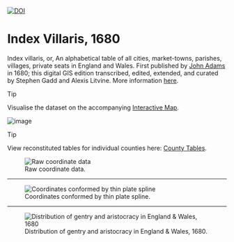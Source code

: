 [![DOI](https://zenodo.org/badge/DOI/10.5281/zenodo.4748654.svg)](https://doi.org/10.5281/zenodo.4748654)
# Index Villaris, 1680
Index villaris, or, An alphabetical table of all cities, market-towns, parishes, villages, private seats in England and Wales. First published by [John Adams](https://en.wikipedia.org/wiki/John_Adams_%28cartographer%29) in 1680; this digital GIS edition transcribed, edited, extended, and curated by Stephen Gadd and Alexis Litvine. More information [here](https://viaeregiae.org/wiki/Index_Villaris).

> [!TIP]
> Visualise the dataset on the accompanying [Interactive Map](https://docuracy.github.io/IndexVillaris1680/#/?/?/?/mode=points+facet=glyphs).

![image](https://github.com/docuracy/IndexVillaris1680/assets/42514781/ea27886a-945f-4594-8ea3-bd0e825f00ba)

> [!TIP]
> View reconstituted tables for individual counties here: [County Tables](https://docuracy.github.io/IndexVillaris1680/table/).

<figure>
  <img src="https://user-images.githubusercontent.com/42514781/117804978-564dd000-b250-11eb-8090-2c8a0bcc239b.jpg" alt="Raw coordinate data"/>
  <figcaption>Raw coordinate data.</figcaption>
</figure>
<hr/>
<figure>
  <img src="https://user-images.githubusercontent.com/42514781/117804983-58179380-b250-11eb-8384-999e0ec852ea.jpg" alt="Coordinates conformed by thin plate spline"/>
  <figcaption>Coordinates conformed by thin plate spline.</figcaption>
</figure>
<hr/>
<figure>
  <img src="https://user-images.githubusercontent.com/42514781/117804961-5221b280-b250-11eb-87cf-df58d32c3d30.jpg" alt="Distribution of gentry and aristocracy in England & Wales, 1680"/>
  <figcaption>Distribution of gentry and aristocracy in England & Wales, 1680.</figcaption>
</figure>
